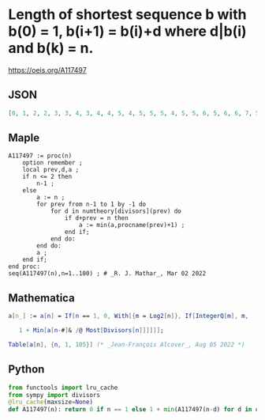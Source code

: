 # Length of shortest sequence b with b\(0\) \= 1, b\(i\+1\) \= b\(i\)\+d where d\|b\(i\) and b\(k\) \= n\.
https://oeis.org/A117497
## JSON
```JSON
[0, 1, 2, 2, 3, 3, 4, 3, 4, 4, 5, 4, 5, 5, 5, 4, 5, 5, 6, 5, 6, 6, 7, 5, 6, 6, 6, 6, 7, 6, 7, 5, 6, 6, 7, 6, 7, 7, 7, 6, 7, 7, 8, 7, 7, 8, 9, 6, 7, 7, 7, 7, 8, 7, 8, 7, 8, 8, 9, 7, 8, 8, 8, 6, 7, 7, 8, 7, 8, 8, 9, 7, 8, 8, 8, 8, 8, 8, 9, 7, 8, 8, 9, 8, 8, 9, 9, 8, 9, 8, 9, 9, 9, 10, 9, 7, 8, 8, 8, 8, 9, 8, 9, 8, 9]
```
## Maple
```Maple
A117497 := proc(n)
    option remember ;
    local prev,d,a ;
    if n <= 2 then
        n-1 ;
    else
        a := n ;
        for prev from n-1 to 1 by -1 do
            for d in numtheory[divisors](prev) do
                if d+prev = n then
                    a := min(a,procname(prev)+1) ;
                end if;
            end do:
        end do:
        a ;
    end if;
end proc:
seq(A117497(n),n=1..100) ; # _R. J. Mathar_, Mar 02 2022
```
## Mathematica
```Mathematica
a[n_] := a[n] = If[n == 1, 0, With[{m = Log2[n]}, If[IntegerQ[m], m,
```
```Mathematica
   1 + Min[a[n-#]& /@ Most[Divisors[n]]]]]];
```
```Mathematica
Table[a[n], {n, 1, 105}] (* _Jean-François Alcover_, Aug 05 2022 *)
```
## Python
```Python
from functools import lru_cache
from sympy import divisors
@lru_cache(maxsize=None)
def A117497(n): return 0 if n == 1 else 1 + min(A117497(n-d) for d in divisors(n,generator=True) if d < n) # _Chai Wah Wu_, Mar 03 2022
```
